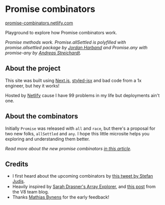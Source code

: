 # Promise combinators

[promise-combinators.netlify.com](//promise-combinators.netlify.com/)

Playground to explore how Promise combinators work.

_Promise methods work. Promise.allSettled is polyfilled with promise.allsettled package by [Jordan Harband](//github.com/ljharb) and Promise.any with promise-any by [Andreas Streichardt](https://github.com/m0ppers)._

## About the project

This site was built using [Next.js](//nextjs.org/), [styled-jsx](//github.com/zeit/styled-jsx) and bad code from a 1x engineer, but hey it works!

Hosted by [Netlify](//netlify.com) cause I have 99 problems in my life but deployments ain't one.

## About the combinators

Initially `Promise` was released with `all` and `race`, but there's a proposal for two new folks, `allSettled` and `any`. I hope this little microsite helps you exploring and understanding them better.

_Read more about the new promise combinators [in this article](//css-tricks.com/a-peek-at-new-methods-coming-to-promises/)._

## Credits

 - I first heard about the upcoming combinators by [this tweet by Stefan Judis](//twitter.com/stefanjudis/status/1140535050230030336).
 - Heavily inspired by [Sarah Drasner's Array Explorer](//github.com/sdras/array-explorer), and [this post](https://v8.dev/features/promise-combinators) from the V8 team blog.
 - Thanks [Mathias Bynens](//twitter.com/mathias) for the early feedback!
